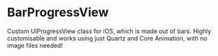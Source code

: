 BarProgressView
===============

Custom UIProgressView class for iOS, which is made out of bars. Highly customisable and works using just Quartz and Core Animation, with no image files needed!
